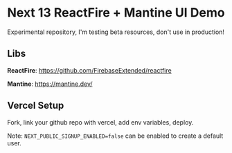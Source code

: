 # Next 13 ReactFire + Mantine UI Demo

Experimental repository, I'm testing beta resources, don't use in production!

## Libs

**ReactFire**: https://github.com/FirebaseExtended/reactfire

**Mantine**: https://mantine.dev/

## Vercel Setup

Fork, link your github repo with vercel, add env variables, deploy.

Note: `NEXT_PUBLIC_SIGNUP_ENABLED=false` can be enabled to create a default user.
